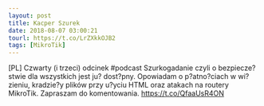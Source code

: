 ```yaml
---
layout: post
title: Kacper Szurek
date: 2018-08-07 03:00:21
tourl: https://t.co/LrZXkkOJB2
tags: [MikroTik]
---
```

[PL] Czwarty (i trzeci) odcinek #podcast Szurkogadanie czyli o bezpiecze?stwie dla wszystkich jest ju? dost?pny. Opowiadam o p?atno?ciach w wi?zieniu, kradzie?y plików przy u?yciu HTML oraz atakach na routery MikroTik. Zapraszam do komentowania. https://t.co/QfaaUsR4ON